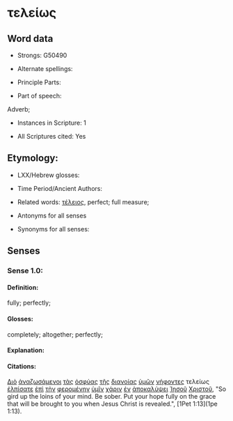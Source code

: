 # τελείως

<!-- Status: S2=NeedsFinalCheck -->
<!-- Lexica used for edits: BDAG, FFM, LN, A-S -->

## Word data

* Strongs: G50490

* Alternate spellings:

* Principle Parts: 

* Part of speech: 

Adverb;

* Instances in Scripture: 1

* All Scriptures cited: Yes

## Etymology: 

* LXX/Hebrew glosses: 

* Time Period/Ancient Authors: 

* Related words: [τέλειος](../G50460/01.md), perfect; full measure;

* Antonyms for all senses

* Synonyms for all senses: 

## Senses 

### Sense 1.0:

#### Definition: 

fully; perfectly;

#### Glosses:

completely; altogether; perfectly;

#### Explanation:

#### Citations:

[Διὸ](../G13520/01.md) [ἀναζωσάμενοι](../G03280/01.md) [τὰς](../G35880/01.md) [ὀσφύας](../G37510/01.md) [τῆς](../G35880/01.md) [διανοίας](../G12710/01.md) [ὑμῶν](../G47710/01.md) [νήφοντες](../G35250/01.md) τελείως [ἐλπίσατε](../G16790/01.md) [ἐπὶ](../G19090/01.md) [τὴν](../G35880/01.md) [φερομένην](../G53420/01.md) [ὑμῖν](../G47710/01.md) [χάριν](../G54850/01.md) [ἐν](../G17220/01.md) [ἀποκαλύψει](../G06020/01.md) [Ἰησοῦ](../G24240/01.md) [Χριστοῦ](../G55470/01.md), 
"So gird up the loins of your mind. Be sober. Put your hope fully on the grace that will be brought to you when Jesus Christ is revealed.", 
[1Pet 1:13](1pe 1:13).
